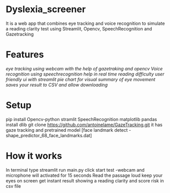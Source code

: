 # <b> Dyslexia_screener</b>
 It is  a web app that combines eye tracking and voice recognition to simulate a reading clarity test 
 using Streamlit, Opencv, SpeechRecognition and Gazetracking 

# Features 
*eye tracking using webcam with the help of gazetraking and opencv*
*Voice recognition using speechrecognition*
*help in real time reading difficulty*
*user friendly ui with streamlit*
*pie chart for visual summary of eye movement*
*saves your result to CSV and allow downloading*

# Setup
pip install Opencv-python stramlit SpeechRecognition matplotlib pandas 
install dlib
git clone https://github.com/antoinelame/GazeTracking.git 
it has gaze tracking and pretrained model [face landmark detect - shape_predictor_68_face_landmarks.dat]


# How it works 
In terminal type streamlit run main.py
click start test -webcam and microphone will activated
for 15 seconds 
Read the passage loud 
keep your eyes on screen
get instant result showing 
a reading clarity and score risk in csv file 


